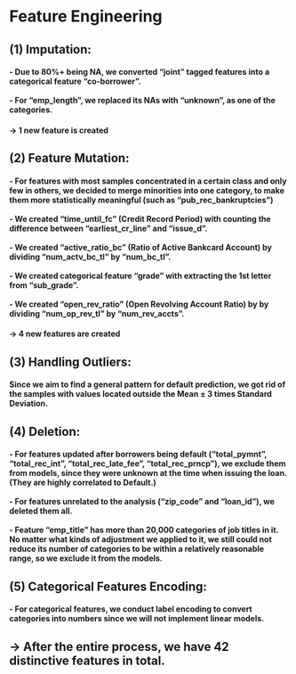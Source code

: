 # Feature Engineering

## (1) Imputation:
#### - Due to 80%+ being NA, we converted “joint” tagged features into a categorical feature “co-borrower”. <br><br> - For “emp_length”, we replaced its NAs with “unknown”, as one of the categories.

####   -> 1 new feature is created

## (2) Feature Mutation:
#### - For features with most samples concentrated in a certain class and only few in others, we decided to merge minorities into one category, to make them more statistically meaningful (such as “pub_rec_bankruptcies”) <br><br> - We created “time_until_fc” (Credit Record Period) with counting the difference between “earliest_cr_line” and “issue_d”. <br><br> - We created “active_ratio_bc” (Ratio of Active Bankcard Account) by dividing “num_actv_bc_tl” by “num_bc_tl”. <br><br> - We created categorical feature “grade” with extracting the 1st letter from “sub_grade”. <br><br> - We created “open_rev_ratio” (Open Revolving Account Ratio) by by dividing “num_op_rev_tl” by “num_rev_accts”. <br>

####    -> 4 new features are created


## (3) Handling Outliers: 
#### Since we aim to find a general pattern for default prediction, we got rid of the samples with values located outside the Mean ± 3 times Standard Deviation.<br>

## (4) Deletion:
#### - For features updated after borrowers being default (“total_pymnt”, “total_rec_int”, “total_rec_late_fee”, “total_rec_prncp”), we exclude them from models, since they were unknown at the time when issuing the loan. (They are highly correlated to Default.) <br><br> - For features unrelated to the analysis (“zip_code” and “loan_id”), we deleted them all. <br><br> - Feature “emp_title” has more than 20,000 categories of job titles in it. No matter what kinds of adjustment we applied to it, we still could not reduce its number of categories to be within a relatively reasonable range, so we exclude it from the models.<br>

## (5) Categorical Features Encoding:
#### - For categorical features, we conduct label encoding to convert categories into numbers since we will not implement linear models.<br>

## -> After the entire process, we have **42** distinctive features in total. 
